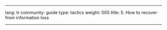 

---

lang: tr
community: guide
type: tactics
weight: 005
title: 5. How to recover from information loss

---

<stub>

